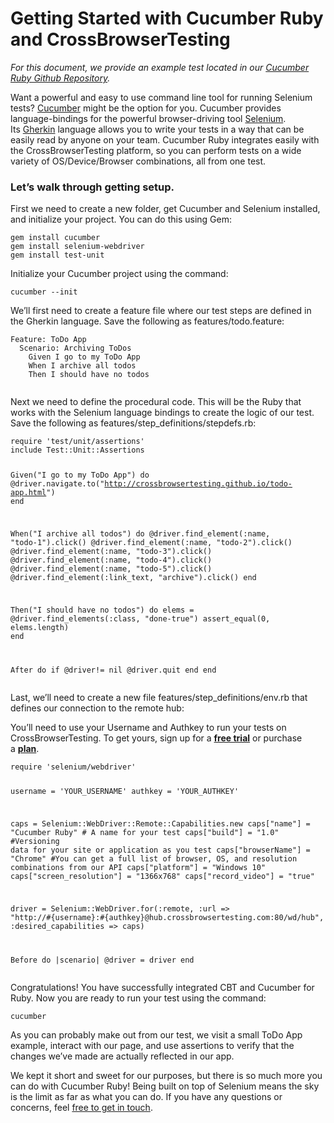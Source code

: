<h1><strong>Getting Started with Cucumber Ruby and CrossBrowserTesting</strong></h1>
<p><em>For this document, we provide an example test located in our&nbsp;<a href="https://github.com/crossbrowsertesting/selenium-cucumber-ruby">Cucumber Ruby Github Repository</a>.</em></p>
<p>Want a powerful and easy to use command line tool for running Selenium tests?&nbsp;<a href="https://cucumber.io/">Cucumber</a>&nbsp;might be the option for you. Cucumber provides language-bindings for the powerful browser-driving tool&nbsp;<a href="http://www.seleniumhq.org/docs/" rel="nofollow">Selenium</a>. Its&nbsp;<a href="https://docs.cucumber.io/gherkin/" rel="nofollow">Gherkin</a> language allows you to write your tests in a way that can be easily read by anyone on your team. Cucumber Ruby integrates easily with the CrossBrowserTesting platform, so you can perform tests on a wide variety of OS/Device/Browser combinations, all from one test.</p>
<h3>Let’s walk through getting setup.</h3>
<p>First we need to create a new folder, get Cucumber and Selenium installed, and initialize your project. You can do this using Gem:</p>
<p><code class=" prettyprinted"><span class="pln">gem install cucumber</span></code><br>
<code class=" prettyprinted"><span class="pln">gem install selenium-webdriver&nbsp;</span></code><br>
<code class=" prettyprinted"><span class="pln">gem install test-unit</span></code><code class=" prettyprinted"></code></p>
<p>Initialize your Cucumber project using the command:</p>
<pre><code>cucumber --init</code></pre>
<p>We’ll first need to create a feature file where our test steps are defined in the Gherkin language. Save the following as features/todo.feature:</p>
<pre><code>Feature: ToDo App
  Scenario: Archiving ToDos
    Given I go to my ToDo App
    When I archive all todos
    Then I should have no todos
 </code></pre>
<p>Next we need to define the procedural code. This will be the Ruby that works with the Selenium language bindings to create the logic of our test. Save the following as features/step_definitions/stepdefs.rb:</p>
<pre><code>require 'test/unit/assertions'
include Test::Unit::Assertions

Given("I go to my ToDo App") do
	@driver.navigate.to("http://crossbrowsertesting.github.io/todo-app.html")
end

When("I archive all todos") do
	@driver.find_element(:name, "todo-1").click()
	@driver.find_element(:name, "todo-2").click()
	@driver.find_element(:name, "todo-3").click()
	@driver.find_element(:name, "todo-4").click()
	@driver.find_element(:name, "todo-5").click()
	@driver.find_element(:link_text, "archive").click()
end

Then("I should have no todos") do
	elems = @driver.find_elements(:class, "done-true")
	assert_equal(0, elems.length)
end

After do
	if @driver!= nil
		@driver.quit
	end
end </code></pre>
<p>Last, we’ll need to create a new file features/step_definitions/env.rb that defines our connection to the remote hub:</p>
<div class="blue-alert">You’ll need to use your Username and Authkey to run your tests on CrossBrowserTesting. To get yours, sign up for a&nbsp;<a href="https://crossbrowsertesting.com/freetrial"><b>free trial</b></a>&nbsp;or purchase a&nbsp;<a href="https://crossbrowsertesting.com/pricing"><b>plan</b></a>.</div>
<pre><code>require 'selenium/webdriver'

username = 'YOUR_USERNAME'
authkey = 'YOUR_AUTHKEY'

caps = Selenium::WebDriver::Remote::Capabilities.new 
caps["name"] = "Cucumber Ruby" # A name for your test
caps["build"] = "1.0"  #Versioning data for your site or application as you test
caps["browserName"] = "Chrome" #You can get a full list of browser, OS, and resolution combinations from our API
caps["platform"] = "Windows 10" 
caps["screen_resolution"] = "1366x768" 
caps["record_video"] = "true"

driver = Selenium::WebDriver.for(:remote, :url =&gt; "http://#{username}:#{authkey}@hub.crossbrowsertesting.com:80/wd/hub", :desired_capabilities =&gt; caps)


Before do |scenario|
	@driver = driver
end
 </code></pre>
<p>Congratulations! You have successfully integrated CBT and Cucumber for Ruby. Now you are ready to run your test using the command:</p>
<pre><code>cucumber</code></pre>
<p>As you can probably make out from our test, we visit a small ToDo App example, interact with our page, and use assertions to verify that the changes we’ve made are actually reflected in our app.</p>
<p>We kept it short and sweet for our purposes, but there is so much more you can do with Cucumber Ruby! Being built on top of Selenium means the sky is the limit as far as what you can do. If you have any questions or concerns, feel <a href="mailto:info@crossbrowsertesting.com">free to get in touch</a>.</p>
